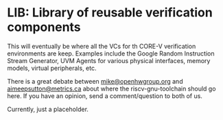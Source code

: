 # LIB: Library of reusable verification components

This will eventually be where all the VCs for th CORE-V verification environments are keep.  Examples
include the Google Random Instruction Stream Generator, UVM Agents for various physical interfaces,
memory models, virtual peripherals, etc.

There is a great debate between mike@openhwgroup.org and aimeepsutton@metrics.ca about where the
riscv-gnu-toolchain should go here.  If you have an opinion, send a comment/question to both of us.

Currently, just a placeholder.
